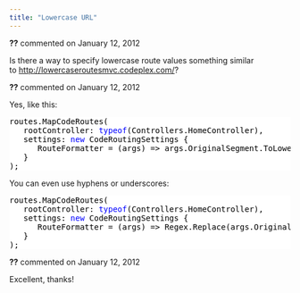 ```yaml
---
title: "Lowercase URL"
---
```

<div id="comment-724473" class="discussion-comment op">
   <div class="discussion-header"><b>??</b> commented on 
      <time datetime="2012-01-12T13:40:18.707-08:00" title="2012-01-12T13:40:18.707-08:00">January 12, 2012</time>
   </div>
   <div class="discussion-message">
<p>Is there a way to specify lowercase route values something similar to&nbsp;<a href="http://lowercaseroutesmvc.codeplex.com/">http://lowercaseroutesmvc.codeplex.com/</a>?</p>
</div>
</div>
<div id="comment-724481" class="discussion-comment marked-as-answer">
   <div class="discussion-header"><b>??</b> commented on 
      <time datetime="2012-01-12T13:51:02.757-08:00" title="2012-01-12T13:51:02.757-08:00">January 12, 2012</time>
   </div>
   <div class="discussion-message"><p>Yes, like this:</p>
<p>
<div style="color: black; background-color: white;">
<pre>routes.MapCodeRoutes(
   rootController: <span style="color: blue;">typeof</span>(Controllers.HomeController),
   settings: <span style="color: blue;">new</span> CodeRoutingSettings {
      RouteFormatter = (args) =&gt; args.OriginalSegment.ToLowerInvariant()
   }
); 
</pre>
</div>
</p>
<p>You can even use hyphens or underscores:</p>
<p>
<div style="color: black; background-color: white;">
<pre>routes.MapCodeRoutes(
   rootController: <span style="color: blue;">typeof</span>(Controllers.HomeController),
   settings: <span style="color: blue;">new</span> CodeRoutingSettings {
      RouteFormatter = (args) =&gt; Regex.Replace(args.OriginalSegment, <span style="color: #a31515;">@"(\B[A-Z])"</span>, <span style="color: #a31515;">"-$1"</span>).ToLowerInvariant()
   }
); 
</pre>
</div>
</p></div>
</div>
<div id="comment-724510" class="discussion-comment">
   <div class="discussion-header"><b>??</b> commented on 
      <time datetime="2012-01-12T14:57:46.423-08:00" title="2012-01-12T14:57:46.423-08:00">January 12, 2012</time>
   </div>
   <div class="discussion-message"><p>Excellent, thanks!</p></div>
</div>